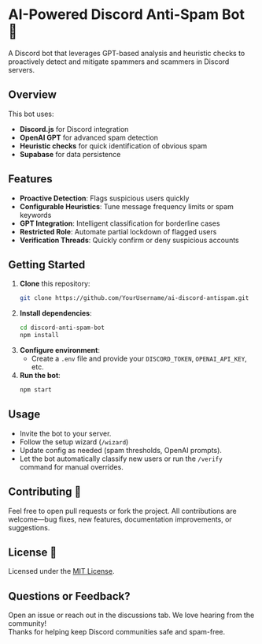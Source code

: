 # AI-Powered Discord Anti-Spam Bot 🚀

A Discord bot that leverages GPT-based analysis and heuristic checks to proactively detect and mitigate spammers and scammers in Discord servers.

## Overview
This bot uses:
- **Discord.js** for Discord integration
- **OpenAI GPT** for advanced spam detection
- **Heuristic checks** for quick identification of obvious spam
- **Supabase** for data persistence

## Features
- **Proactive Detection**: Flags suspicious users quickly
- **Configurable Heuristics**: Tune message frequency limits or spam keywords
- **GPT Integration**: Intelligent classification for borderline cases
- **Restricted Role**: Automate partial lockdown of flagged users
- **Verification Threads**: Quickly confirm or deny suspicious accounts

## Getting Started
1. **Clone** this repository:  
   ```bash
   git clone https://github.com/YourUsername/ai-discord-antispam.git
   ```
2. **Install dependencies**:  
   ```bash
   cd discord-anti-spam-bot
   npm install
   ```
3. **Configure environment**:  
   - Create a `.env` file and provide your `DISCORD_TOKEN`, `OPENAI_API_KEY`, etc.
4. **Run the bot**:  
   ```bash
   npm start
   ```

## Usage
- Invite the bot to your server.
- Follow the setup wizard (`/wizard`)
- Update config as needed (spam thresholds, OpenAI prompts).
- Let the bot automatically classify new users or run the `/verify` command for manual overrides.

## Contributing 🤝
Feel free to open pull requests or fork the project. All contributions are welcome—bug fixes, new features, documentation improvements, or suggestions.

## License 📜
Licensed under the [MIT License](LICENSE.md).

## Questions or Feedback?
Open an issue or reach out in the discussions tab. We love hearing from the community!  
Thanks for helping keep Discord communities safe and spam-free.
